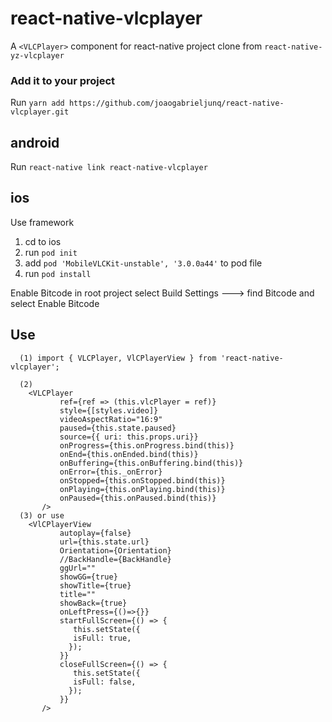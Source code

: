 # react-native-vlcplayer
A `<VLCPlayer>` component for react-native
project clone from `react-native-yz-vlcplayer`


### Add it to your project

Run `yarn add https://github.com/joaogabrieljunq/react-native-vlcplayer.git`

## android

Run `react-native link react-native-vlcplayer`

## ios

Use framework
1. cd to ios
2. run `pod init`
3. add `pod 'MobileVLCKit-unstable', '3.0.0a44'` to pod file
3. run `pod install`

Enable Bitcode
in root project select Build Settings ---> find Bitcode and select Enable Bitcode

## Use
````
  (1) import { VLCPlayer, VlCPlayerView } from 'react-native-vlcplayer';

  (2) 
    <VLCPlayer
           ref={ref => (this.vlcPlayer = ref)}
           style={[styles.video]}
           videoAspectRatio="16:9"
           paused={this.state.paused}
           source={{ uri: this.props.uri}}
           onProgress={this.onProgress.bind(this)}
           onEnd={this.onEnded.bind(this)}
           onBuffering={this.onBuffering.bind(this)}
           onError={this._onError}
           onStopped={this.onStopped.bind(this)}   
           onPlaying={this.onPlaying.bind(this)}
           onPaused={this.onPaused.bind(this)}      
       />
  (3) or use
    <VlCPlayerView
           autoplay={false}
           url={this.state.url}
           Orientation={Orientation}      
           //BackHandle={BackHandle}
           ggUrl=""
           showGG={true}
           showTitle={true}
           title=""
           showBack={true}
           onLeftPress={()=>{}}
           startFullScreen={() => {      
              this.setState({
              isFull: true,
             });
           }}
           closeFullScreen={() => {
              this.setState({
              isFull: false,
             });
           }}
       />
````
